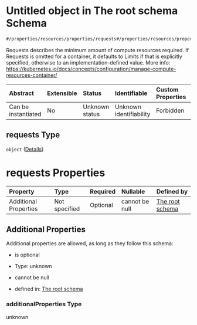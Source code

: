 # Untitled object in The root schema Schema

```txt
#/properties/resources/properties/requests#/properties/resources/properties/requests
```

Requests describes the minimum amount of compute resources required. If Requests is omitted for a container, it defaults to Limits if that is explicitly specified, otherwise to an implementation-defined value. More info: <https://kubernetes.io/docs/concepts/configuration/manage-compute-resources-container/>

| Abstract            | Extensible | Status         | Identifiable            | Custom Properties | Additional Properties | Access Restrictions | Defined In                                                        |
| :------------------ | :--------- | :------------- | :---------------------- | :---------------- | :-------------------- | :------------------ | :---------------------------------------------------------------- |
| Can be instantiated | No         | Unknown status | Unknown identifiability | Forbidden         | Allowed               | none                | [values.schema.json\*](values.schema.json "open original schema") |

## requests Type

`object` ([Details](values-properties-the-resources-schema-properties-requests.md))

# requests Properties

| Property              | Type          | Required | Nullable       | Defined by                                                                                                                                                                                                        |
| :-------------------- | :------------ | :------- | :------------- | :---------------------------------------------------------------------------------------------------------------------------------------------------------------------------------------------------------------- |
| Additional Properties | Not specified | Optional | cannot be null | [The root schema](values-properties-the-resources-schema-properties-requests-additionalproperties.md "#/properties/resources/properties/requests#/properties/resources/properties/requests/additionalProperties") |

## Additional Properties

Additional properties are allowed, as long as they follow this schema:



*   is optional

*   Type: unknown

*   cannot be null

*   defined in: [The root schema](values-properties-the-resources-schema-properties-requests-additionalproperties.md "#/properties/resources/properties/requests#/properties/resources/properties/requests/additionalProperties")

### additionalProperties Type

unknown
